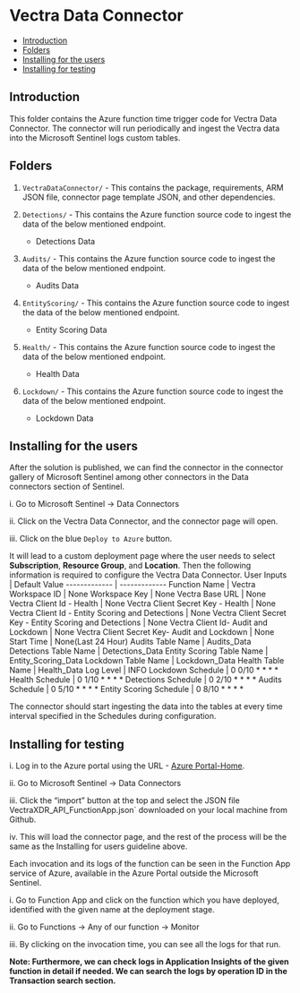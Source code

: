 # Vectra Data Connector
* [Introduction](#Introduction)
* [Folders](#Folders)
* [Installing for the users](#Installing-for-the-users)
* [Installing for testing](#Installing-for-testing)

## Introduction<a name="Introduction"></a>

This folder contains the Azure function time trigger code for Vectra Data Connector. The connector will run periodically and ingest the Vectra data into the Microsoft Sentinel logs custom tables.
## Folders<a name="Folders"></a>

1. `VectraDataConnector/` - This contains the package, requirements, ARM JSON file, connector page template JSON, and other dependencies.

2. `Detections/` - This contains the Azure function source code to ingest the data of the below mentioned endpoint.
    * Detections Data

3. `Audits/` - This contains the Azure function source code to ingest the data of the below mentioned endpoint.
    * Audits Data

4. `EntityScoring/` - This contains the Azure function source code to ingest the data of the below mentioned endpoint.
    * Entity Scoring Data

5. `Health/` - This contains the Azure function source code to ingest the data of the below mentioned endpoint.
    * Health Data
  
6. `Lockdown/` - This contains the Azure function source code to ingest the data of the below mentioned endpoint.
    * Lockdown Data

## Installing for the users<a name="Installing-for-the-users"></a>

After the solution is published, we can find the connector in the connector gallery of Microsoft Sentinel among other connectors in the Data connectors section of Sentinel.

i. Go to Microsoft Sentinel -> Data Connectors

ii. Click on the Vectra Data Connector, and the connector page will open.

iii. Click on the blue `Deploy to Azure` button.

It will lead to a custom deployment page where the user needs to select **Subscription**, **Resource Group**, and **Location**.
Then the following information is required to configure the Vectra Data Connector.
User Inputs  | Default Value
------------- | -------------
Function Name  | Vectra
Workspace ID  | None
Workspace Key  | None
Vectra Base URL  | None
Vectra Client Id - Health  | None
Vectra Client Secret Key - Health  | None
Vectra Client Id - Entity Scoring and Detections  | None
Vectra Client Secret Key - Entity Scoring and Detections  | None
Vectra Client Id- Audit and Lockdown  | None
Vectra Client Secret Key- Audit and Lockdown  | None
Start Time  | None(Last 24 Hour)
Audits Table Name  | Audits_Data
Detections Table Name | Detections_Data
Entity Scoring Table Name  | Entity_Scoring_Data
Lockdown Table Name  | Lockdown_Data
Health Table Name  | Health_Data
Log Level  | INFO
Lockdown Schedule  | 0 0/10 * * * *
Health Schedule  | 0 1/10 * * * *
Detections Schedule  | 0 2/10 * * * *
Audits Schedule  | 0 5/10 * * * *
Entity Scoring Schedule  | 0 8/10 * * * *

The connector should start ingesting the data into the tables at every time interval specified in the Schedules during configuration.


## Installing for testing<a name="Installing-for-testing"></a>


i. Log in to the Azure portal using the URL - [Azure Portal-Home](https://aka.ms/sentineldataconnectorvalidateurl).

ii. Go to Microsoft Sentinel -> Data Connectors

iii. Click the “import” button at the top and select the JSON file VectraXDR_API_FunctionApp.json` downloaded on your local machine from Github.

iv. This will load the connector page, and the rest of the process will be the same as the Installing for users guideline above.


Each invocation and its logs of the function can be seen in the Function App service of Azure, available in the Azure Portal outside the Microsoft Sentinel.

i. Go to Function App and click on the function which you have deployed, identified with the given name at the deployment stage.

ii. Go to Functions -> Any of our function -> Monitor

iii. By clicking on the invocation time, you can see all the logs for that run.

**Note: Furthermore, we can check logs in Application Insights of the given function in detail if needed. We can search the logs by operation ID in the Transaction search section.**
